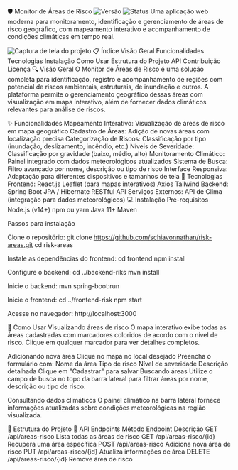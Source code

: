🛡️ Monitor de Áreas de Risco
<img alt="Versão" src="https://img.shields.io/badge/versão-1.0.0-blue">
<img alt="Status" src="https://img.shields.io/badge/status-em desenvolvimento-yellow">
Uma aplicação web moderna para monitoramento, identificação e gerenciamento de áreas de risco geográfico, com mapeamento interativo e acompanhamento de condições climáticas em tempo real.

<img alt="Captura de tela do projeto" src="https://via.placeholder.com/800x400?text=Monitor+de+Areas+de+Risco">
📋 Índice
Visão Geral
Funcionalidades
Tecnologias
Instalação
Como Usar
Estrutura do Projeto
API
Contribuição
Licença
🔍 Visão Geral
O Monitor de Áreas de Risco é uma solução completa para identificação, registro e acompanhamento de regiões com potencial de riscos ambientais, estruturais, de inundação e outros. A plataforma permite o gerenciamento geográfico dessas áreas com visualização em mapa interativo, além de fornecer dados climáticos relevantes para análise de riscos.

✨ Funcionalidades
Mapeamento Interativo: Visualização de áreas de risco em mapa geográfico
Cadastro de Áreas: Adição de novas áreas com localização precisa
Categorização de Riscos: Classificação por tipo (inundação, deslizamento, incêndio, etc.)
Níveis de Severidade: Classificação por gravidade (baixo, médio, alto)
Monitoramento Climático: Painel integrado com dados meteorológicos atualizados
Sistema de Busca: Filtro avançado por nome, descrição ou tipo de risco
Interface Responsiva: Adaptação para diferentes dispositivos e tamanhos de tela
🚀 Tecnologias
Frontend:
React.js
Leaflet (para mapas interativos)
Axios
Tailwind
Backend:
Spring Boot
JPA / Hibernate
RESTful API
Serviços Externos:
API de Clima (integração para dados meteorológicos)
💻 Instalação
Pré-requisitos
Node.js (v14+)
npm ou yarn
Java 11+
Maven

Passos para instalação

Clone o repositório:
git clone https://github.com/schiavonnathan/risk-areas.git
cd risk-areas

Instale as dependências do frontend:
cd frontend
npm install

Configure o backend:
cd ../backend-riks
mvn install

Inicie o backend:
mvn spring-boot:run

Inicie o frontend:
cd ../frontend-risk
npm start

Acesse no navegador:
http://localhost:3000

📝 Como Usar
Visualizando áreas de risco
O mapa interativo exibe todas as áreas cadastradas com marcadores coloridos de acordo com o nível de risco. Clique em qualquer marcador para ver detalhes completos.

Adicionando nova área
Clique no mapa no local desejado
Preencha o formulário com:
Nome da área
Tipo de risco
Nível de severidade
Descrição detalhada
Clique em "Cadastrar" para salvar
Buscando áreas
Utilize o campo de busca no topo da barra lateral para filtrar áreas por nome, descrição ou tipo de risco.

Consultando dados climáticos
O painel climático na barra lateral fornece informações atualizadas sobre condições meteorológicas na região visualizada.

📁 Estrutura do Projeto
🔌 API
Endpoints
Método	Endpoint	Descrição
GET	/api/areas-risco	Lista todas as áreas de risco
GET	/api/areas-risco/{id}	Recupera uma área específica
POST	/api/areas-risco	Adiciona nova área de risco
PUT	/api/areas-risco/{id}	Atualiza informações de área
DELETE	/api/areas-risco/{id}	Remove área de risco
